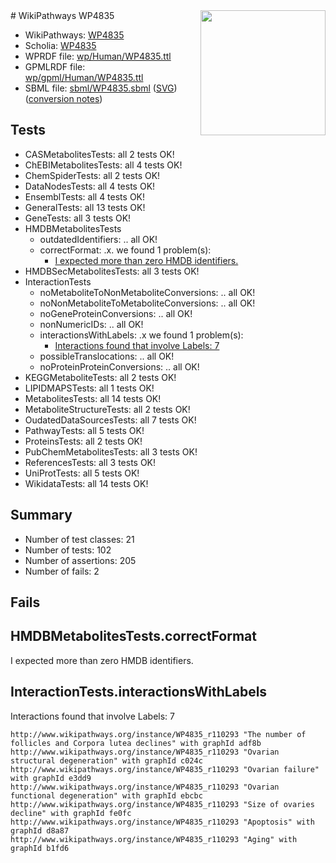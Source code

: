 <img style="float: right; width: 200px" src="../logo.png" />
# WikiPathways WP4835

* WikiPathways: [WP4835](https://identifiers.org/wikipathways:WP4835)
* Scholia: [WP4835](https://scholia.toolforge.org/wikipathways/WP4835)
* WPRDF file: [wp/Human/WP4835.ttl](../wp/Human/WP4835.ttl)
* GPMLRDF file: [wp/gpml/Human/WP4835.ttl](../wp/gpml/Human/WP4835.ttl)
* SBML file: [sbml/WP4835.sbml](../sbml/WP4835.sbml) ([SVG](../sbml/WP4835.svg)) ([conversion notes](../sbml/WP4835.txt))

## Tests
* CASMetabolitesTests: all 2 tests OK!
* ChEBIMetabolitesTests: all 4 tests OK!
* ChemSpiderTests: all 2 tests OK!
* DataNodesTests: all 4 tests OK!
* EnsemblTests: all 4 tests OK!
* GeneralTests: all 13 tests OK!
* GeneTests: all 3 tests OK!
* HMDBMetabolitesTests
    * outdatedIdentifiers: .. all OK!
    * correctFormat: .x. we found 1 problem(s):
        * [I expected more than zero HMDB identifiers.](#ad154c1e)
* HMDBSecMetabolitesTests: all 3 tests OK!
* InteractionTests
    * noMetaboliteToNonMetaboliteConversions: .. all OK!
    * noNonMetaboliteToMetaboliteConversions: .. all OK!
    * noGeneProteinConversions: .. all OK!
    * nonNumericIDs: .. all OK!
    * interactionsWithLabels: .x we found 1 problem(s):
        * [Interactions found that involve Labels: 7](#630d267e)
    * possibleTranslocations: .. all OK!
    * noProteinProteinConversions: .. all OK!
* KEGGMetaboliteTests: all 2 tests OK!
* LIPIDMAPSTests: all 1 tests OK!
* MetabolitesTests: all 14 tests OK!
* MetaboliteStructureTests: all 2 tests OK!
* OudatedDataSourcesTests: all 7 tests OK!
* PathwayTests: all 5 tests OK!
* ProteinsTests: all 2 tests OK!
* PubChemMetabolitesTests: all 3 tests OK!
* ReferencesTests: all 3 tests OK!
* UniProtTests: all 5 tests OK!
* WikidataTests: all 14 tests OK!


## Summary

* Number of test classes: 21
* Number of tests: 102
* Number of assertions: 205
* Number of fails: 2

## Fails

<a name="ad154c1e" />

## HMDBMetabolitesTests.correctFormat

I expected more than zero HMDB identifiers.
<a name="630d267e" />

## InteractionTests.interactionsWithLabels

Interactions found that involve Labels: 7
```
http://www.wikipathways.org/instance/WP4835_r110293 "The number of follicles and Corpora lutea declines" with graphId adf8b
http://www.wikipathways.org/instance/WP4835_r110293 "Ovarian structural degeneration" with graphId c024c
http://www.wikipathways.org/instance/WP4835_r110293 "Ovarian failure" with graphId e3dd9
http://www.wikipathways.org/instance/WP4835_r110293 "Ovarian functional degeneration" with graphId ebcbc
http://www.wikipathways.org/instance/WP4835_r110293 "Size of ovaries decline" with graphId fe0fc
http://www.wikipathways.org/instance/WP4835_r110293 "Apoptosis" with graphId d8a87
http://www.wikipathways.org/instance/WP4835_r110293 "Aging" with graphId b1fd6
```

